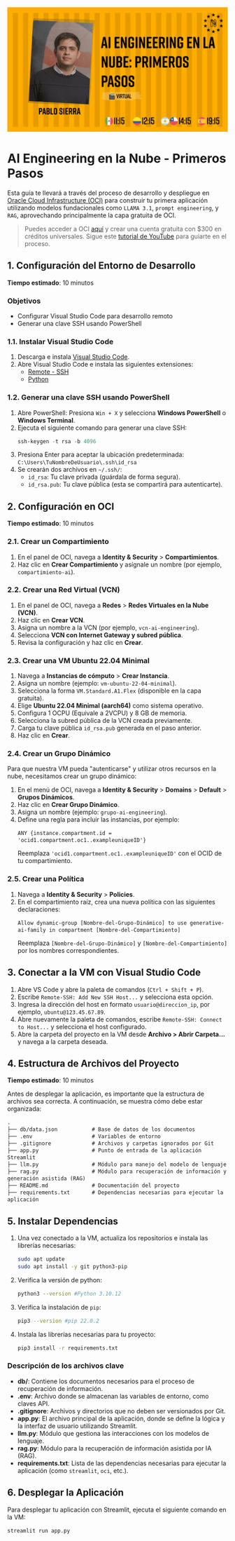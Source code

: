 ![img](./image.png)
---

# AI Engineering en la Nube - Primeros Pasos

Esta guía te llevará a través del proceso de desarrollo y despliegue en [Oracle Cloud Infrastructure (OCI)](https://www.oracle.com/ar/cloud/) para construir tu primera aplicación utilizando modelos fundacionales como `LLAMA 3.1`, `prompt engineering`, y `RAG`, aprovechando principalmente la capa gratuita de OCI.

> Puedes acceder a OCI [aquí](https://www.oracle.com/ar/cloud/free/) y crear una cuenta gratuita con $300 en créditos universales. Sigue este [tutorial de YouTube](https://www.youtube.com/watch?v=AZAb5hm1xbQ) para guiarte en el proceso.

## 1. Configuración del Entorno de Desarrollo

**Tiempo estimado**: 10 minutos

### Objetivos

- Configurar Visual Studio Code para desarrollo remoto
- Generar una clave SSH usando PowerShell

### 1.1. Instalar Visual Studio Code

1. Descarga e instala [Visual Studio Code](https://code.visualstudio.com/).
2. Abre Visual Studio Code e instala las siguientes extensiones:
   - [Remote - SSH](https://marketplace.visualstudio.com/items?itemName=ms-vscode-remote.remote-ssh)
   - [Python](https://marketplace.visualstudio.com/items?itemName=ms-python.python)

### 1.2. Generar una clave SSH usando PowerShell

1. Abre PowerShell: Presiona `Win + X` y selecciona **Windows PowerShell** o **Windows Terminal**.
2. Ejecuta el siguiente comando para generar una clave SSH:
   ```powershell
   ssh-keygen -t rsa -b 4096
   ```
3. Presiona Enter para aceptar la ubicación predeterminada:  
   `C:\Users\TuNombreDeUsuario\.ssh\id_rsa`
4. Se crearán dos archivos en `~/.ssh/`:
   - `id_rsa`: Tu clave privada (guárdala de forma segura).
   - `id_rsa.pub`: Tu clave pública (esta se compartirá para autenticarte).

## 2. Configuración en OCI

**Tiempo estimado**: 10 minutos

### 2.1. Crear un Compartimiento

1. En el panel de OCI, navega a **Identity & Security** > **Compartimientos**.
2. Haz clic en **Crear Compartimiento** y asígnale un nombre (por ejemplo, `compartimiento-ai`).

### 2.2. Crear una Red Virtual (VCN)

1. En el panel de OCI, navega a **Redes** > **Redes Virtuales en la Nube (VCN)**.
2. Haz clic en **Crear VCN**.
3. Asigna un nombre a la VCN (por ejemplo, `vcn-ai-engineering`).
4. Selecciona **VCN con Internet Gateway y subred pública**.
5. Revisa la configuración y haz clic en **Crear**.

### 2.3. Crear una VM Ubuntu 22.04 Minimal

1. Navega a **Instancias de cómputo** > **Crear Instancia**.
2. Asigna un nombre (ejemplo: `vm-ubuntu-22-04-minimal`).
3. Selecciona la forma `VM.Standard.A1.Flex` (disponible en la capa gratuita).
4. Elige **Ubuntu 22.04 Minimal (aarch64)** como sistema operativo.
5. Configura 1 OCPU (Equivale a 2VCPU) y 8 GB de memoria.
6. Selecciona la subred pública de la VCN creada previamente.
7. Carga tu clave pública `id_rsa.pub` generada en el paso anterior.
8. Haz clic en **Crear**.

### 2.4. Crear un Grupo Dinámico

Para que nuestra VM pueda "autenticarse" y utilizar otros recursos en la nube, necesitamos crear un grupo dinámico:

1. En el menú de OCI, navega a **Identity & Security** >  **Domains** > **Default** > **Grupos Dinámicos**.
2. Haz clic en **Crear Grupo Dinámico**.
3. Asigna un nombre (ejemplo: `grupo-ai-engineering`).
4. Define una regla para incluir las instancias, por ejemplo:
   ```
   ANY {instance.compartment.id = 'ocid1.compartment.oc1..exampleuniqueID'}   
   ```
   Reemplaza `'ocid1.compartment.oc1..exampleuniqueID'` con el OCID de tu compartimiento.

### 2.5. Crear una Política

1. Navega a **Identity & Security** > **Policies**.
2. En el compartimiento raíz, crea una nueva política con las siguientes declaraciones:
   ```
   Allow dynamic-group [Nombre-del-Grupo-Dinámico] to use generative-ai-family in compartment [Nombre-del-Compartimiento]
   ```
   Reemplaza `[Nombre-del-Grupo-Dinámico]` y `[Nombre-del-Compartimiento]` por los nombres correspondientes.

## 3. Conectar a la VM con Visual Studio Code

1. Abre VS Code y abre la paleta de comandos (`Ctrl + Shift + P`).
2. Escribe `Remote-SSH: Add New SSH Host...` y selecciona esta opción.
3. Ingresa la dirección del host en formato `usuario@direccion_ip`, por ejemplo, `ubuntu@123.45.67.89`.
4. Abre nuevamente la paleta de comandos, escribe `Remote-SSH: Connect to Host...` y selecciona el host configurado.
5. Abre la carpeta del proyecto en la VM desde **Archivo > Abrir Carpeta...** y navega a la carpeta deseada.

## 4. Estructura de Archivos del Proyecto

**Tiempo estimado**: 10 minutos

Antes de desplegar la aplicación, es importante que la estructura de archivos sea correcta. A continuación, se muestra cómo debe estar organizada:

```
.
├── db/data.json           # Base de datos de los documentos
├── .env                   # Variables de entorno
├── .gitignore             # Archivos y carpetas ignorados por Git
├── app.py                 # Punto de entrada de la aplicación Streamlit
├── llm.py                 # Módulo para manejo del modelo de lenguaje
├── rag.py                 # Módulo para recuperación de información y generación asistida (RAG)
├── README.md              # Documentación del proyecto
├── requirements.txt       # Dependencias necesarias para ejecutar la aplicación
```

## 5. Instalar Dependencias

1. Una vez conectado a la VM, actualiza los repositorios e instala las librerías necesarias:
   ```bash
   sudo apt update
   sudo apt install -y git python3-pip
   ```
3. Verifica la versión de python:
   ```bash
   python3 --version #Python 3.10.12
   ```
3. Verifica la instalación de `pip`:
   ```bash
   pip3 --version #pip 22.0.2 
   ```
4. Instala las librerías necesarias para tu proyecto:
   ```bash
   pip3 install -r requirements.txt
   ```

### Descripción de los archivos clave

- **db/**: Contiene los documentos necesarios para el proceso de recuperación de información.
- **.env**: Archivo donde se almacenan las variables de entorno, como claves API.
- **.gitignore**: Archivos y directorios que no deben ser versionados por Git.
- **app.py**: El archivo principal de la aplicación, donde se define la lógica y la interfaz de usuario utilizando Streamlit.
- **llm.py**: Módulo que gestiona las interacciones con los modelos de lenguaje.
- **rag.py**: Módulo para la recuperación de información asistida por IA (RAG).
- **requirements.txt**: Lista de las dependencias necesarias para ejecutar la aplicación (como `streamlit`, `oci`, etc.).

## 6. Desplegar la Aplicación

Para desplegar tu aplicación con Streamlit, ejecuta el siguiente comando en la VM:

```bash
streamlit run app.py
```
